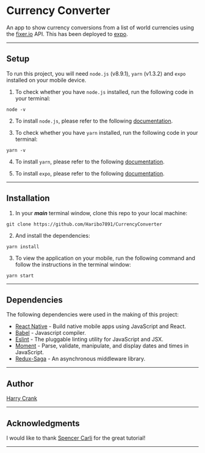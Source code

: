 # Currency Converter

An app to show currency conversions from a list of world currencies using the [fixer.io](http://fixer.io "Fixer.io Homepage") API. This has been deployed to [expo](https://expo.io/@haribo7891/currency-converter "Link to Expo App").

___

## Setup

To run this project, you will need `node.js` (v8.9.1), `yarn` (v1.3.2) and `expo` installed on your mobile device.

1. To check whether you have `node.js` installed, run the following code in your terminal:

``` node
node -v
```

2. To install `node.js`, please refer to the following [documentation](https://nodejs.org/en/ "Node.js Homepage").

3. To check whether you have `yarn` installed, run the following code in your terminal:

``` node
yarn -v
```

4. To install `yarn`, please refer to the following [documentation](https://yarnpkg.com/lang/en/ "Yarn Homepage").

5. To install `expo`, please refer to the following [documentation](https://expo.io "Expo Homepage").

___

## Installation

1. In your _**main**_ terminal window, clone this repo to your local machine:

``` node
git clone https://github.com/Haribo7891/CurrencyConverter
```

2. And install the dependencies:

``` node
yarn install
```

3. To view the application on your mobile, run the following command and follow the instructions in the terminal window:

``` node
yarn start
```

___

## Dependencies

The following dependencies were used in the making of this project:

* [React Native](https://facebook.github.io/react-native/ "React Native Homepage") - Build native mobile apps using JavaScript and React.
* [Babel](https://babeljs.io/ "Babel.js Homepage") - Javascript compiler.
* [Eslint](https://eslint.org "Eslint Homepage") - The pluggable linting utility for JavaScript and JSX.
* [Moment](https://momentjs.com, "Moment.js Homepage") - Parse, validate, manipulate, and display dates and times in JavaScript.
* [Redux-Saga](https://redux-saga.js.org, "Redux-Saga Homepage") - An asynchronous middleware library.

___

## Author

[Harry Crank](https://github.com/Haribo7891 "Harry's Github Homepage")

___

## Acknowledgments

I would like to thank [Spencer Carli](https://github.com/spencercarli, "Github profile") for the great tutorial!
___

